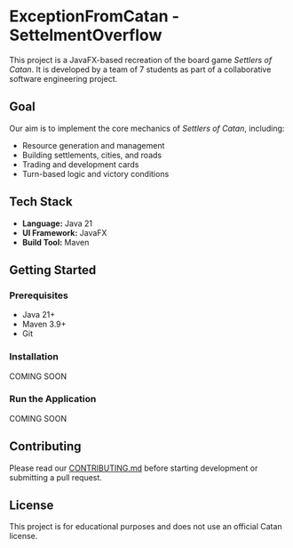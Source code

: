 # ExceptionFromCatan - SettelmentOverflow

This project is a JavaFX-based recreation of the board game *Settlers of Catan*. It is developed by a team of 7 students as part of a collaborative software engineering project.

## Goal

Our aim is to implement the core mechanics of *Settlers of Catan*, including:
- Resource generation and management
- Building settlements, cities, and roads
- Trading and development cards
- Turn-based logic and victory conditions

## Tech Stack

- **Language:** Java 21
- **UI Framework:** JavaFX
- **Build Tool:** Maven

## Getting Started

### Prerequisites

- Java 21+
- Maven 3.9+
- Git

### Installation

COMING SOON

### Run the Application

COMING SOON

## Contributing

Please read our [CONTRIBUTING.md](./CONTRIBUTING.md) before starting development or submitting a pull request.

## License

This project is for educational purposes and does not use an official Catan license.
